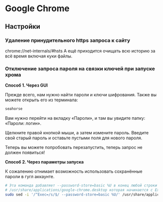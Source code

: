 # Google Chrome

## Настройки

### Удаление принудительного https запроса к сайту

chrome://net-internals/#hsts
А ещё приходится очищать всю историю за всё время включая куки файлы.


### Отключение запроса пароля на связки ключей при запуске хрома

__Способ 1. Через GUI__

Прежде всего, нам нужно найти пароли и ключи шифрования. Также вы можете открыть
его из терминала:

```sh
seahorse
```

Вам нужно перейти на вкладку «Пароли», и там вы увидите папку: «Пароли: логин».

Щелкните правой кнопкой мыши, а затем измените пароль. Введите свой старый
пароль и оставьте пустыми поля для нового пароля.

Теперь вы можете попробовать перезапустить, теперь запрос не должен появиться!

__Способ 2. Через параметры запуска__

К сожалению отнимает возможность использовать сохранённые пароли в гугл
аккаунте.

```sh
# Эта команда добавляет --password-store=basic %U в конец любой строки в
# /usr/share/applications/google-chrome.desktop которая начинается с Exec=
sudo sed -i '/^Exec=/s/$/ --password-store=basic %U/' /usr/share/applications/google-chrome.desktop
```
